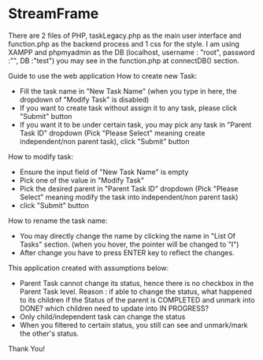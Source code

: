 # StreamFrame

There are 2 files of PHP, taskLegacy.php as the main user interface and function.php as the backend process and 1 css for the style.
I am using XAMPP and phpmyadmin as the DB (localhost, username : "root", password :"", DB :"test") you may see in the function.php at connectDB() section.

Guide to use the web application
How to create new Task:
 - Fill the task name in "New Task Name" (when you type in here, the dropdown of "Modify Task" is disabled)
 - If you want to create task without assign it to any task, please click "Submit" button
 - If you want it to be under certain task, you may pick any task in "Parent Task ID" dropdown (Pick "Please Select" meaning create independent/non parent task), click "Submit" button

How to modify task:
 - Ensure the input field of "New Task Name" is empty
 - Pick one of the value in "Modify Task"
 - Pick the desired parent in "Parent Task ID" dropdown (Pick "Please Select" meaning modify the task into independent/non parent task)
 - click "Submit" button

How to rename the task name:
 - You may directly change the name by clicking the name in "List Of Tasks" section. (when you hover, the pointer will be changed to "I")
 - After change you have to press ENTER key to reflect the changes.

This application created with assumptions below:
 - Parent Task cannot change its status, hence there is no checkbox in the Parent Task level.
   Reason : if able to change the status, what happened to its children if the Status of the parent is COMPLETED and unmark into DONE? which children need to update into IN PROGRESS?
 - Only child/independent task can change the status
 - When you filtered to certain status, you still can see and unmark/mark the other's status.

Thank You!
